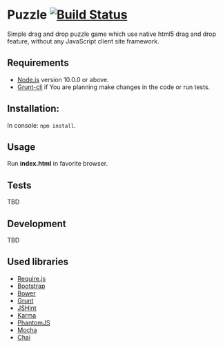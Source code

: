 # Puzzle [![Build Status](https://travis-ci.org/dawid-drelichowski/puzzle.png?branch=master)](https://travis-ci.org/dawid-drelichowski/puzzle)

Simple drag and drop puzzle game which use native html5 drag and drop feature, without any JavaScript client site framework.

## Requirements

* [Node.js](https://nodejs.org/) version 10.0.0 or above.
* [Grunt-cli](https://github.com/gruntjs/grunt-cli) if You are planning make changes in the code or run tests.

## Installation:

In console: `npm install`.

## Usage

Run **index.html** in favorite browser.

## Tests

TBD

## Development

TBD

## Used libraries

* [Require.js](http://requirejs.org/)
* [Bootstrap](http://getbootstrap.com/)
* [Bower](http://bower.io/)
* [Grunt](http://gruntjs.com/)
* [JSHint](http://jshint.com/)
* [Karma](http://karma-runner.github.io/)
* [PhantomJS](http://phantomjs.org/)
* [Mocha](http://mochajs.org/)
* [Chai](http://chaijs.com/)